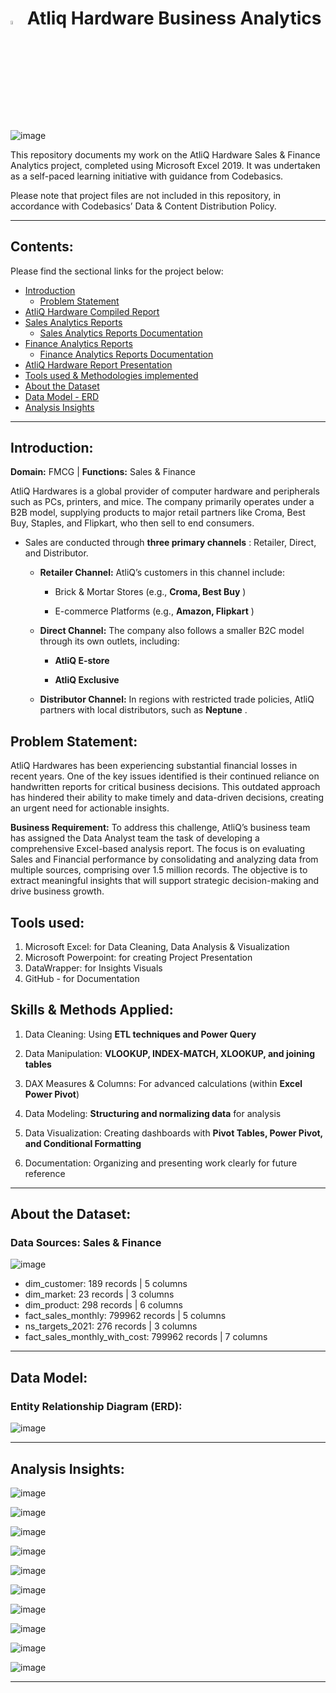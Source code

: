 # <img src="https://miro.medium.com/v2/resize:fit:1400/1*8bUjUiCWk0VhS8-lgAj0Og.png" width="4%" height="4%"> Atliq Hardware Business Analytics

![image](https://github.com/user-attachments/assets/a801a608-a51f-46e2-9615-e31f83df1ac2)



This repository documents my work on the AtliQ Hardware Sales & Finance Analytics project, completed using Microsoft Excel 2019. It was undertaken as a self-paced learning initiative with guidance from Codebasics.

Please note that project files are not included in this repository, in accordance with Codebasics’ Data & Content Distribution Policy.


---

## Contents:
Please find the sectional links for the project below:
- [Introduction](#introduction)
  - [Problem Statement](#problem-statement)
- [AtliQ Hardware Compiled Report](https://github.com/rahulnshakya/Excel-Sales-Analytics-Reports/blob/d31452511d580026064d0a23f241e5920f0c5026/Sales%20Analytics/Customer%20Performance%20Report.pdf)
- [Sales Analytics Reports](https://github.com/rahulnshakya/Excel-Sales-Analytics-Reports/tree/d31452511d580026064d0a23f241e5920f0c5026/Sales%20Analytics)
  - [Sales Analytics Reports Documentation](https://github.com/rahulnshakya/Excel-Sales-Analytics-Reports/blob/302f29a7b571a3d3134312b901b73bf2871a8ab9/Sales%20Analytics/Sales%20Analytics%20Reports%20Documentation.md)
- [Finance Analytics Reports](https://github.com/5ifar/Sales_and_Finance_Analytics_of_AtliQHardwares/tree/main/Finance%20Analytics%20Reports/Finance%20Analytics%20Reports%20Files)
  - [Finance Analytics Reports Documentation](https://github.com/5ifar/Sales_and_Finance_Analytics_of_AtliQHardwares/blob/main/Finance%20Analytics%20Reports/Finance%20Analytics%20Reports%20Documentation.md)
- [AtliQ Hardware Report Presentation](https://github.com/5ifar/AtliQHardware_Sales_and_Finance_Analytics/blob/main/AtliQ%20Hardware%20Report%20Presentation.pptx)
- [Tools used & Methodologies implemented](#tools-used)
- [About the Dataset](#about-the-dataset)
- [Data Model - ERD](#data-model)
- [Analysis Insights](#analysis-insights)

---

## Introduction:
**Domain:** FMCG | **Functions:** Sales & Finance

AtliQ Hardwares is a global provider of computer hardware and peripherals such as PCs, printers, and mice. 
The company primarily operates under a B2B model, supplying products to major retail partners like Croma, Best Buy, Staples, and Flipkart, who then sell to end consumers.

  
- Sales are conducted through **three primary channels** : Retailer, Direct, and Distributor.

  * **Retailer Channel:**
       AtliQ’s customers in this channel include:
      
      
    - Brick & Mortar Stores (e.g., **Croma, Best Buy** )
      
      
    - E-commerce Platforms (e.g., **Amazon, Flipkart** )
  
  
  * **Direct Channel:**
       The company also follows a smaller B2C model through its own outlets, including:
      
      
     - **AtliQ E-store**
      
      
     - **AtliQ Exclusive**
  
  
  * **Distributor Channel:**
       In regions with restricted trade policies, AtliQ partners with local distributors, such as **Neptune** .

## Problem Statement:
 AtliQ Hardwares has been experiencing substantial financial losses in recent years. One of the key issues identified is their continued reliance on handwritten reports for critical business decisions. This outdated approach has hindered their ability to make timely and data-driven decisions, creating an urgent need for actionable insights.
 
**Business Requirement:**
 To address this challenge, AtliQ’s business team has assigned the Data Analyst team the task of developing a comprehensive Excel-based analysis report. The focus is on evaluating Sales and Financial performance by consolidating and analyzing data from multiple sources, comprising over 1.5 million records. The objective is to extract meaningful insights that will support strategic decision-making and drive business growth.


## Tools used:
1. Microsoft Excel: for Data Cleaning, Data Analysis & Visualization
2. Microsoft Powerpoint: for creating Project Presentation
3. DataWrapper: for Insights Visuals
4. GitHub - for Documentation

## Skills & Methods Applied:
1. Data Cleaning: Using **ETL techniques and Power Query**


2. Data Manipulation: **VLOOKUP, INDEX-MATCH, XLOOKUP, and joining tables**


3. DAX Measures & Columns: For advanced calculations (within **Excel Power Pivot**)


4. Data Modeling: **Structuring and normalizing data** for analysis


5. Data Visualization: Creating dashboards with **Pivot Tables, Power Pivot, and Conditional Formatting**


6. Documentation: Organizing and presenting work clearly for future reference



---

## About the Dataset:
### Data Sources: Sales & Finance

![image](https://github.com/user-attachments/assets/224e84ed-099a-4b7a-bc00-b8fdb78c3afc)


- dim_customer: 189 records | 5 columns
- dim_market: 23 records | 3 columns
- dim_product: 298 records | 6 columns
- fact_sales_monthly: 799962 records | 5 columns
- ns_targets_2021: 276 records | 3 columns
- fact_sales_monthly_with_cost: 799962 records | 7 columns


---

## Data Model:
### Entity Relationship Diagram (ERD):

![image](https://github.com/user-attachments/assets/05b07cb3-4539-4f87-b061-354810354f3a)


---

## Analysis Insights:

![image](https://github.com/user-attachments/assets/e6b80f65-71e6-4448-a55a-38de7ddbf28a)


![image](https://github.com/user-attachments/assets/0770322a-3b4b-4806-9453-ea2a411b179c)


![image](https://github.com/user-attachments/assets/3680b152-bdca-4c9a-bb86-d55a1cf59456)


![image](https://github.com/user-attachments/assets/4fdb2ebb-c6f6-449b-9c73-bb555e45a858)


![image](https://github.com/user-attachments/assets/a5ce4042-8566-4509-a2ce-b189894c84d3)


![image](https://github.com/user-attachments/assets/e56216b4-8d86-4d34-8898-609fad649a2f)


![image](https://github.com/user-attachments/assets/4ea2e2e1-adc7-4b08-b7c9-0308d827f623)


![image](https://github.com/user-attachments/assets/6e63063b-631c-4543-b615-c31c9b258753)


![image](https://github.com/user-attachments/assets/d1e0f458-f6e6-4969-a4e4-e1d0d19d9998)


![image](https://github.com/user-attachments/assets/02b9066e-dedb-41ff-a1b4-d43bc9f58cd1)


---
